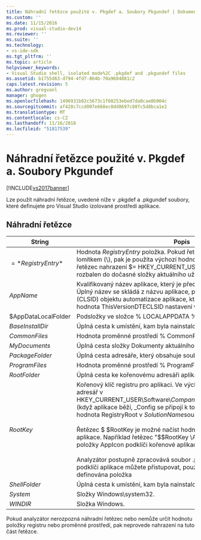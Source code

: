 ```yaml
---
title: Náhradní řetězce použité v. Pkgdef a. Soubory Pkgundef | Dokumentace Microsoftu
ms.custom: ''
ms.date: 11/15/2016
ms.prod: visual-studio-dev14
ms.reviewer: ''
ms.suite: ''
ms.technology:
- vs-ide-sdk
ms.tgt_pltfrm: ''
ms.topic: article
helpviewer_keywords:
- Visual Studio shell, isolated mode%2C .pkgdef and .pkgundef files
ms.assetid: b1755d63-d794-4fd7-864b-70a9684881c2
caps.latest.revision: 5
ms.author: gregvanl
manager: ghogen
ms.openlocfilehash: 1496931b02c5673c1f08253ebed7da0cae0b904c
ms.sourcegitcommit: af428c7ccd007e668ec0dd8697c88fc5d8bca1e2
ms.translationtype: MT
ms.contentlocale: cs-CZ
ms.lasthandoff: 11/16/2018
ms.locfileid: "51817539"
---
```

# <a name="substitution-strings-used-in-pkgdef-and-pkgundef-files"></a>Náhradní řetězce použité v. Pkgdef a. Soubory Pkgundef
[!INCLUDE[vs2017banner](../includes/vs2017banner.md)]

Lze použít náhradní řetězce, uvedené níže v .pkgdef a .pkgundef soubory, které definujete pro Visual Studio izolované prostředí aplikace.  
  
## <a name="substitution-strings"></a>Náhradní řetězce  
  
|String|Popis|  
|------------|-----------------|  
|$=*RegistryEntry*$|Hodnota *RegistryEntry* položka. Pokud řetězec položky registru končí lomítkem (\\), pak je použita výchozí hodnota podklíče registru. Například řetězec nahrazení $= HKEY_CURRENT_USER\Environment\TEMP$ rozbalen do dočasné složky aktuálního uživatele.|  
|$AppName$|Kvalifikovaný název aplikace, který je předán AppEnv.dll vstupní body. Úplný název se skládá z názvu aplikace, podtržítka a identifikátor třídy (CLSID) objektu automatizace aplikace, která je také zaznamenána jako hodnota ThisVersionDTECLSID nastavení v souboru .pkgdef projektu.|  
|$AppDataLocalFolder|Podsložky ve složce % LOCALAPPDATA % pro tuto aplikaci.|  
|$BaseInstallDir$|Úplná cesta k umístění, kam byla nainstalována aplikace Visual Studio.|  
|$CommonFiles$|Hodnota proměnné prostředí % CommonProgramFiles %.|  
|$MyDocuments$|Úplná cesta složky Dokumenty aktuálního uživatele.|  
|$PackageFolder$|Úplná cesta adresáře, který obsahuje soubory sestavení balíčku aplikace.|  
|$ProgramFiles$|Hodnota proměnné prostředí % ProgramFiles %.|  
|$RootFolder$|Úplná cesta ke kořenovému adresáři aplikace.|  
|$RootKey$|Kořenový klíč registru pro aplikaci. Ve výchozím nastavení je kořenový adresář v HKEY_CURRENT_USER\Software\\*CompanyName*\\*ProjectName*\\*číslo_verze* (když aplikace běží, _Config se připojí k tomuto klíči). Je nastavena hodnota RegistryRoot v *SolutionName*soubor .pkgdef.<br /><br /> Řetězec $ $RootKey je možné načíst hodnotu registru pod podklíčem aplikace. Například řetězec "$$RootKey \AppIcon$ =" vrátí hodnotu položky AppIcon podklíči kořenové aplikace.<br /><br /> Analyzátor postupně zpracovává soubor .pkgdef a položky registru v podklíči aplikace můžete přistupovat, pouze v případě, že byla dříve definována položka|  
|$ShellFolder$|Úplná cesta k umístění, kam byla nainstalována aplikace Visual Studio.|  
|$System$|Složky Windows\system32.|  
|$WINDIR$|Složka Windows.|  
  
 Pokud analyzátor nerozpozná náhradní řetězec nebo nemůže určit hodnotu položky registru nebo proměnné prostředí, pak neprovede nahrazení na tuto část řetězce.

